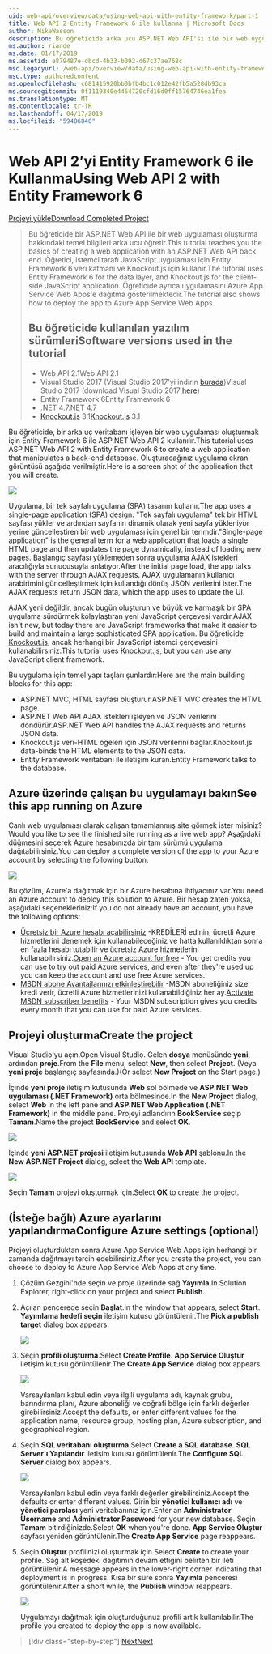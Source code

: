 ```yaml
---
uid: web-api/overview/data/using-web-api-with-entity-framework/part-1
title: Web API 2 Entity Framework 6 ile kullanma | Microsoft Docs
author: MikeWasson
description: Bu öğreticide arka ucu ASP.NET Web API'si ile bir web uygulaması oluşturma hakkındaki temel bilgileri sağlanır. Öğretici, verileri yerleşim için Entity Framework 6 kullanır...
ms.author: riande
ms.date: 01/17/2019
ms.assetid: e879487e-dbcd-4b33-b092-d67c37ae768c
msc.legacyurl: /web-api/overview/data/using-web-api-with-entity-framework/part-1
msc.type: authoredcontent
ms.openlocfilehash: c681415920bb0bfb4bc1c012e42fb5a528db93ca
ms.sourcegitcommit: 0f1119340e4464720cfd16d0ff15764746ea1fea
ms.translationtype: MT
ms.contentlocale: tr-TR
ms.lasthandoff: 04/17/2019
ms.locfileid: "59406840"
---
```

# <a name="using-web-api-2-with-entity-framework-6"></a><span data-ttu-id="f24b0-104">Web API 2’yi Entity Framework 6 ile Kullanma</span><span class="sxs-lookup"><span data-stu-id="f24b0-104">Using Web API 2 with Entity Framework 6</span></span>


[<span data-ttu-id="f24b0-105">Projeyi yükle</span><span class="sxs-lookup"><span data-stu-id="f24b0-105">Download Completed Project</span></span>](https://github.com/MikeWasson/BookService)

> <span data-ttu-id="f24b0-106">Bu öğreticide bir ASP.NET Web API ile bir web uygulaması oluşturma hakkındaki temel bilgileri arka ucu öğretir.</span><span class="sxs-lookup"><span data-stu-id="f24b0-106">This tutorial teaches you the basics of creating a web application with an ASP.NET Web API back end.</span></span> <span data-ttu-id="f24b0-107">Öğretici, istemci tarafı JavaScript uygulaması için Entity Framework 6 veri katmanı ve Knockout.js için kullanır.</span><span class="sxs-lookup"><span data-stu-id="f24b0-107">The tutorial uses Entity Framework 6 for the data layer, and Knockout.js for the client-side JavaScript application.</span></span> <span data-ttu-id="f24b0-108">Öğreticide ayrıca uygulamasını Azure App Service Web Apps'e dağıtma gösterilmektedir.</span><span class="sxs-lookup"><span data-stu-id="f24b0-108">The tutorial also shows how to deploy the app to Azure App Service Web Apps.</span></span>
>
> ## <a name="software-versions-used-in-the-tutorial"></a><span data-ttu-id="f24b0-109">Bu öğreticide kullanılan yazılım sürümleri</span><span class="sxs-lookup"><span data-stu-id="f24b0-109">Software versions used in the tutorial</span></span>
>
> - <span data-ttu-id="f24b0-110">Web API 2.1</span><span class="sxs-lookup"><span data-stu-id="f24b0-110">Web API 2.1</span></span>
> - <span data-ttu-id="f24b0-111">Visual Studio 2017 (Visual Studio 2017'yi indirin [burada](https://visualstudio.microsoft.com/downloads/?utm_medium=microsoft&utm_source=docs.microsoft.com&utm_campaign=button+cta&utm_content=download+vs2017))</span><span class="sxs-lookup"><span data-stu-id="f24b0-111">Visual Studio 2017 (download Visual Studio 2017 [here](https://visualstudio.microsoft.com/downloads/?utm_medium=microsoft&utm_source=docs.microsoft.com&utm_campaign=button+cta&utm_content=download+vs2017))</span></span>
> - <span data-ttu-id="f24b0-112">Entity Framework 6</span><span class="sxs-lookup"><span data-stu-id="f24b0-112">Entity Framework 6</span></span>
> - <span data-ttu-id="f24b0-113">.NET 4.7</span><span class="sxs-lookup"><span data-stu-id="f24b0-113">.NET 4.7</span></span>
> - <span data-ttu-id="f24b0-114">[Knockout.js](http://knockoutjs.com/) 3.1</span><span class="sxs-lookup"><span data-stu-id="f24b0-114">[Knockout.js](http://knockoutjs.com/) 3.1</span></span>

<span data-ttu-id="f24b0-115">Bu öğreticide, bir arka uç veritabanı işleyen bir web uygulaması oluşturmak için Entity Framework 6 ile ASP.NET Web API 2 kullanılır.</span><span class="sxs-lookup"><span data-stu-id="f24b0-115">This tutorial uses ASP.NET Web API 2 with Entity Framework 6 to create a web application that manipulates a back-end database.</span></span> <span data-ttu-id="f24b0-116">Oluşturacağınız uygulama ekran görüntüsü aşağıda verilmiştir.</span><span class="sxs-lookup"><span data-stu-id="f24b0-116">Here is a screen shot of the application that you will create.</span></span>

[![](part-1/_static/image2.png)](part-1/_static/image1.png)

<span data-ttu-id="f24b0-117">Uygulama, bir tek sayfalı uygulama (SPA) tasarım kullanır.</span><span class="sxs-lookup"><span data-stu-id="f24b0-117">The app uses a single-page application (SPA) design.</span></span> <span data-ttu-id="f24b0-118">"Tek sayfalı uygulama" tek bir HTML sayfası yükler ve ardından sayfanın dinamik olarak yeni sayfa yükleniyor yerine güncelleştiren bir web uygulaması için genel bir terimdir.</span><span class="sxs-lookup"><span data-stu-id="f24b0-118">"Single-page application" is the general term for a web application that loads a single HTML page and then updates the page dynamically, instead of loading new pages.</span></span> <span data-ttu-id="f24b0-119">Başlangıç sayfası yüklemeden sonra uygulama AJAX istekleri aracılığıyla sunucusuyla anlatıyor.</span><span class="sxs-lookup"><span data-stu-id="f24b0-119">After the initial page load, the app talks with the server through AJAX requests.</span></span> <span data-ttu-id="f24b0-120">AJAX uygulamanın kullanıcı arabirimini güncelleştirmek için kullandığı dönüş JSON verilerini ister.</span><span class="sxs-lookup"><span data-stu-id="f24b0-120">The AJAX requests return JSON data, which the app uses to update the UI.</span></span>

<span data-ttu-id="f24b0-121">AJAX yeni değildir, ancak bugün oluşturun ve büyük ve karmaşık bir SPA uygulama sürdürmek kolaylaştıran yeni JavaScript çerçevesi vardır.</span><span class="sxs-lookup"><span data-stu-id="f24b0-121">AJAX isn't new, but today there are JavaScript frameworks that make it easier to build and maintain a large sophisticated SPA application.</span></span> <span data-ttu-id="f24b0-122">Bu öğreticide [Knockout.js](http://knockoutjs.com/), ancak herhangi bir JavaScript istemci çerçevesini kullanabilirsiniz.</span><span class="sxs-lookup"><span data-stu-id="f24b0-122">This tutorial uses [Knockout.js](http://knockoutjs.com/), but you can use any JavaScript client framework.</span></span>

<span data-ttu-id="f24b0-123">Bu uygulama için temel yapı taşları şunlardır:</span><span class="sxs-lookup"><span data-stu-id="f24b0-123">Here are the main building blocks for this app:</span></span>

- <span data-ttu-id="f24b0-124">ASP.NET MVC, HTML sayfası oluşturur.</span><span class="sxs-lookup"><span data-stu-id="f24b0-124">ASP.NET MVC creates the HTML page.</span></span>
- <span data-ttu-id="f24b0-125">ASP.NET Web API AJAX istekleri işleyen ve JSON verilerini döndürür.</span><span class="sxs-lookup"><span data-stu-id="f24b0-125">ASP.NET Web API handles the AJAX requests and returns JSON data.</span></span>
- <span data-ttu-id="f24b0-126">Knockout.js veri-HTML öğeleri için JSON verilerini bağlar.</span><span class="sxs-lookup"><span data-stu-id="f24b0-126">Knockout.js data-binds the HTML elements to the JSON data.</span></span>
- <span data-ttu-id="f24b0-127">Entity Framework veritabanı ile iletişim kuran.</span><span class="sxs-lookup"><span data-stu-id="f24b0-127">Entity Framework talks to the database.</span></span>

## <a name="see-this-app-running-on-azure"></a><span data-ttu-id="f24b0-128">Azure üzerinde çalışan bu uygulamayı bakın</span><span class="sxs-lookup"><span data-stu-id="f24b0-128">See this app running on Azure</span></span>

<span data-ttu-id="f24b0-129">Canlı web uygulaması olarak çalışan tamamlanmış site görmek ister misiniz?</span><span class="sxs-lookup"><span data-stu-id="f24b0-129">Would you like to see the finished site running as a live web app?</span></span> <span data-ttu-id="f24b0-130">Aşağıdaki düğmesini seçerek Azure hesabınızda bir tam sürümü uygulama dağıtabilirsiniz.</span><span class="sxs-lookup"><span data-stu-id="f24b0-130">You can deploy a complete version of the app to your Azure account by selecting the following button.</span></span>

[![](http://azuredeploy.net/deploybutton.png)](https://azuredeploy.net/?WT.mc_id=deploy_azure_aspnet&repository=https://github.com/tfitzmac/BookService)

<span data-ttu-id="f24b0-131">Bu çözüm, Azure'a dağıtmak için bir Azure hesabına ihtiyacınız var.</span><span class="sxs-lookup"><span data-stu-id="f24b0-131">You need an Azure account to deploy this solution to Azure.</span></span> <span data-ttu-id="f24b0-132">Bir hesap zaten yoksa, aşağıdaki seçenekleriniz:</span><span class="sxs-lookup"><span data-stu-id="f24b0-132">If you do not already have an account, you have the following options:</span></span>

- <span data-ttu-id="f24b0-133">[Ücretsiz bir Azure hesabı açabilirsiniz](https://azure.microsoft.com/pricing/free-trial/?WT.mc_id=A443DD604) -KREDİLERİ edinin, ücretli Azure hizmetlerini denemek için kullanabileceğiniz ve hatta kullanıldıktan sonra en fazla hesabı tutabilir ve ücretsiz Azure hizmetlerini kullanabilirsiniz.</span><span class="sxs-lookup"><span data-stu-id="f24b0-133">[Open an Azure account for free](https://azure.microsoft.com/pricing/free-trial/?WT.mc_id=A443DD604) - You get credits you can use to try out paid Azure services, and even after they're used up you can keep the account and use free Azure services.</span></span>
- <span data-ttu-id="f24b0-134">[MSDN abone Avantajlarınızı etkinleştirebilir](https://azure.microsoft.com/pricing/member-offers/msdn-benefits-details/?WT.mc_id=A443DD604) -MSDN aboneliğiniz size kredi verir, ücretli Azure hizmetlerinizi kullanabildiğiniz her ay.</span><span class="sxs-lookup"><span data-stu-id="f24b0-134">[Activate MSDN subscriber benefits](https://azure.microsoft.com/pricing/member-offers/msdn-benefits-details/?WT.mc_id=A443DD604) - Your MSDN subscription gives you credits every month that you can use for paid Azure services.</span></span>

## <a name="create-the-project"></a><span data-ttu-id="f24b0-135">Projeyi oluşturma</span><span class="sxs-lookup"><span data-stu-id="f24b0-135">Create the project</span></span>

<span data-ttu-id="f24b0-136">Visual Studio'yu açın.</span><span class="sxs-lookup"><span data-stu-id="f24b0-136">Open Visual Studio.</span></span> <span data-ttu-id="f24b0-137">Gelen **dosya** menüsünde **yeni**, ardından **proje**.</span><span class="sxs-lookup"><span data-stu-id="f24b0-137">From the **File** menu, select **New**, then select **Project**.</span></span> <span data-ttu-id="f24b0-138">(Veya **yeni proje** başlangıç sayfasında.)</span><span class="sxs-lookup"><span data-stu-id="f24b0-138">(Or select **New Project** on the Start page.)</span></span>

<span data-ttu-id="f24b0-139">İçinde **yeni proje** iletişim kutusunda **Web** sol bölmede ve **ASP.NET Web uygulaması (.NET Framework)** orta bölmesinde.</span><span class="sxs-lookup"><span data-stu-id="f24b0-139">In the **New Project** dialog, select **Web** in the left pane and **ASP.NET Web Application (.NET Framework)** in the middle pane.</span></span> <span data-ttu-id="f24b0-140">Projeyi adlandırın **BookService** seçip **Tamam**.</span><span class="sxs-lookup"><span data-stu-id="f24b0-140">Name the project **BookService** and select **OK**.</span></span>

[![](part-1/_static/image11.png)](part-1/_static/image11.png)

<span data-ttu-id="f24b0-141">İçinde **yeni ASP.NET projesi** iletişim kutusunda **Web API** şablonu.</span><span class="sxs-lookup"><span data-stu-id="f24b0-141">In the **New ASP.NET Project** dialog, select the **Web API** template.</span></span>

[![](part-1/_static/image12.png)](part-1/_static/image12.png)


<span data-ttu-id="f24b0-142">Seçin **Tamam** projeyi oluşturmak için.</span><span class="sxs-lookup"><span data-stu-id="f24b0-142">Select **OK** to create the project.</span></span>

## <a name="configure-azure-settings-optional"></a><span data-ttu-id="f24b0-143">(İsteğe bağlı) Azure ayarlarını yapılandırma</span><span class="sxs-lookup"><span data-stu-id="f24b0-143">Configure Azure settings (optional)</span></span>

<span data-ttu-id="f24b0-144">Projeyi oluşturduktan sonra Azure App Service Web Apps için herhangi bir zamanda dağıtmayı tercih edebilirsiniz.</span><span class="sxs-lookup"><span data-stu-id="f24b0-144">After you create the project, you can choose to deploy to Azure App Service Web Apps at any time.</span></span> 

1. <span data-ttu-id="f24b0-145">Çözüm Gezgini'nde seçin ve proje üzerinde sağ **Yayımla**.</span><span class="sxs-lookup"><span data-stu-id="f24b0-145">In Solution Explorer, right-click on your project and select **Publish**.</span></span>

2. <span data-ttu-id="f24b0-146">Açılan pencerede seçin **Başlat**.</span><span class="sxs-lookup"><span data-stu-id="f24b0-146">In the window that appears, select **Start**.</span></span> <span data-ttu-id="f24b0-147">**Yayımlama hedefi seçin** iletişim kutusu görüntülenir.</span><span class="sxs-lookup"><span data-stu-id="f24b0-147">The **Pick a publish target** dialog box appears.</span></span>

   [![](part-1/_static/image14.png)](part-1/_static/image14.png)

3. <span data-ttu-id="f24b0-148">Seçin **profili oluşturma**.</span><span class="sxs-lookup"><span data-stu-id="f24b0-148">Select **Create Profile**.</span></span> <span data-ttu-id="f24b0-149">**App Service Oluştur** iletişim kutusu görüntülenir.</span><span class="sxs-lookup"><span data-stu-id="f24b0-149">The **Create App Service** dialog box appears.</span></span>

   [![](part-1/_static/image15.png)](part-1/_static/image15.png)

   <span data-ttu-id="f24b0-150">Varsayılanları kabul edin veya ilgili uygulama adı, kaynak grubu, barındırma planı, Azure aboneliği ve coğrafi bölge için farklı değerler girebilirsiniz.</span><span class="sxs-lookup"><span data-stu-id="f24b0-150">Accept the defaults, or enter different values for the application name, resource group, hosting plan, Azure subscription, and geographical region.</span></span> 

4. <span data-ttu-id="f24b0-151">Seçin **SQL veritabanı oluşturma**.</span><span class="sxs-lookup"><span data-stu-id="f24b0-151">Select **Create a SQL database**.</span></span> <span data-ttu-id="f24b0-152">**SQL Server'ı Yapılandır** iletişim kutusu görüntülenir.</span><span class="sxs-lookup"><span data-stu-id="f24b0-152">The **Configure SQL Server** dialog box appears.</span></span> 

   [![](part-1/_static/image16.png)](part-1/_static/image16.png)

   <span data-ttu-id="f24b0-153">Varsayılanları kabul edin veya farklı değerler girebilirsiniz.</span><span class="sxs-lookup"><span data-stu-id="f24b0-153">Accept the defaults or enter different values.</span></span> <span data-ttu-id="f24b0-154">Girin bir **yönetici kullanıcı adı** ve **yönetici parolası** yeni veritabanınız için.</span><span class="sxs-lookup"><span data-stu-id="f24b0-154">Enter an **Administrator Username** and **Administrator Password** for your new database.</span></span> <span data-ttu-id="f24b0-155">Seçin **Tamam** bitirdiğinizde.</span><span class="sxs-lookup"><span data-stu-id="f24b0-155">Select **OK** when you're done.</span></span> <span data-ttu-id="f24b0-156">**App Service Oluştur** sayfası yeniden görüntülenir.</span><span class="sxs-lookup"><span data-stu-id="f24b0-156">The **Create App Service** page reappears.</span></span>

5. <span data-ttu-id="f24b0-157">Seçin **Oluştur** profilinizi oluşturmak için.</span><span class="sxs-lookup"><span data-stu-id="f24b0-157">Select **Create** to create your profile.</span></span> <span data-ttu-id="f24b0-158">Sağ alt köşedeki dağıtımın devam ettiğini belirten bir ileti görüntülenir.</span><span class="sxs-lookup"><span data-stu-id="f24b0-158">A message appears in the lower-right corner indicating that deployment is in progress.</span></span> <span data-ttu-id="f24b0-159">Kısa bir süre sonra **Yayımla** penceresi görüntülenir.</span><span class="sxs-lookup"><span data-stu-id="f24b0-159">After a short while, the **Publish** window reappears.</span></span>

    [![](part-1/_static/image17.png)](part-1/_static/image17.png)
   
    <span data-ttu-id="f24b0-160">Uygulamayı dağıtmak için oluşturduğunuz profili artık kullanılabilir.</span><span class="sxs-lookup"><span data-stu-id="f24b0-160">The profile you created to deploy the app is now available.</span></span> 


> [!div class="step-by-step"]
> [<span data-ttu-id="f24b0-161">Next</span><span class="sxs-lookup"><span data-stu-id="f24b0-161">Next</span></span>](part-2.md)
